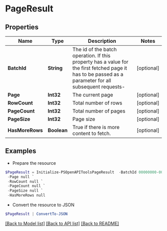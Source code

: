 # PageResult
## Properties

Name | Type | Description | Notes
------------ | ------------- | ------------- | -------------
**BatchId** | **String** | The id of the batch operation. If this property has a value for the first fetched page it has to be passed as a parameter for all subsequent requests- | [optional] 
**Page** | **Int32** | The current page | [optional] 
**RowCount** | **Int32** | Total number of rows | [optional] 
**PageCount** | **Int32** | Total number of pages | [optional] 
**PageSize** | **Int32** | Page size | [optional] 
**HasMoreRows** | **Boolean** | True if there is more content to fetch. | [optional] 

## Examples

- Prepare the resource
```powershell
$PageResult = Initialize-PSOpenAPIToolsPageResult  -BatchId 00000000-0000-0000-0000-000000000000 `
 -Page null `
 -RowCount null `
 -PageCount null `
 -PageSize null `
 -HasMoreRows null
```

- Convert the resource to JSON
```powershell
$PageResult | ConvertTo-JSON
```

[[Back to Model list]](../README.md#documentation-for-models) [[Back to API list]](../README.md#documentation-for-api-endpoints) [[Back to README]](../README.md)

